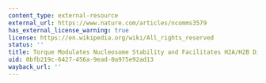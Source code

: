 ```yaml
---
content_type: external-resource
external_url: https://www.nature.com/articles/ncomms3579
has_external_license_warning: true
license: https://en.wikipedia.org/wiki/All_rights_reserved
status: ''
title: Torque Modulates Nucleosome Stability and Facilitates H2A/H2B Dimer Loss
uid: 0bfb219c-6427-456a-9ead-0a975e92ad13
wayback_url: ''
---
```

